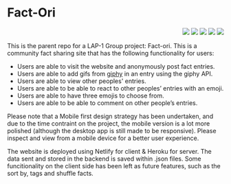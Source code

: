 # Fact-Ori
<p align="right">
 <img src="https://img.shields.io/github/last-commit/Shavvimal/Fact-Ori" />
 <img src="https://img.shields.io/github/issues/Shavvimal/Fact-Ori" />
 <img src="https://img.shields.io/github/languages/count/Shavvimal/Fact-Ori" />
 <img src="https://img.shields.io/github/languages/code-size/Shavvimal/Fact-Ori" />
 <img src="https://img.shields.io/tokei/lines/github/shavvimal/fact-ori" />
</p> 
 
This is the parent repo for a LAP-1 Group project: Fact-ori. This is a community fact sharing site that has the following functionality for users: 
- Users are able to visit the website and anonymously post fact entries.
- Users are able to add gifs from [giphy](https://developers.giphy.com/docs/api#quick-start-guide) in an entry using the giphy API.
- Users are able to view other peoples' entries.
- Users are able to be able to react to other peoples’ entries with an emoji.
- Users are able to have three emojis to choose from.
- Users are able to be able to comment on other people’s entries.

Please note that a Mobile first design strategy has been undertaken, and due to the time contraint on the project, the mobile version is a lot more polished (although the desktop app is still made to be responsive). Please inspect and view from a mobile device for a better user experience.

The website is deployed using Netlify for client & Heroku for server. The data sent and stored in the backend is saved within .json files. Some funcitionality on the client side has been left as future features, such as the sort by, tags and shuffle facts.
